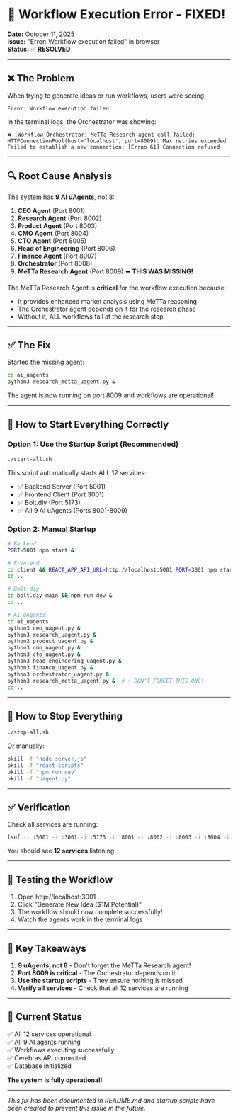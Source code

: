 # 🔧 Workflow Execution Error - FIXED!

**Date:** October 11, 2025  
**Issue:** "Error: Workflow execution failed" in browser  
**Status:** ✅ **RESOLVED**

---

## ❌ The Problem

When trying to generate ideas or run workflows, users were seeing:
```
Error: Workflow execution failed
```

In the terminal logs, the Orchestrator was showing:
```
❌ [Workflow Orchestrator] MeTTa Research agent call failed: 
HTTPConnectionPool(host='localhost', port=8009): Max retries exceeded
Failed to establish a new connection: [Errno 61] Connection refused
```

---

## 🔍 Root Cause Analysis

The system has **9 AI uAgents**, not 8:

1. **CEO Agent** (Port 8001)
2. **Research Agent** (Port 8002)
3. **Product Agent** (Port 8003)
4. **CMO Agent** (Port 8004)
5. **CTO Agent** (Port 8005)
6. **Head of Engineering** (Port 8006)
7. **Finance Agent** (Port 8007)
8. **Orchestrator** (Port 8008)
9. **MeTTa Research Agent** (Port 8009) ⬅️ **THIS WAS MISSING!**

The MeTTa Research Agent is **critical** for the workflow execution because:
- It provides enhanced market analysis using MeTTa reasoning
- The Orchestrator agent depends on it for the research phase
- Without it, ALL workflows fail at the research step

---

## ✅ The Fix

Started the missing agent:
```bash
cd ai_uagents
python3 research_metta_uagent.py &
```

The agent is now running on port 8009 and workflows are operational!

---

## 🚀 How to Start Everything Correctly

### Option 1: Use the Startup Script (Recommended)
```bash
./start-all.sh
```

This script automatically starts ALL 12 services:
- ✅ Backend Server (Port 5001)
- ✅ Frontend Client (Port 3001)
- ✅ Bolt.diy (Port 5173)
- ✅ All 9 AI uAgents (Ports 8001-8009)

### Option 2: Manual Startup
```bash
# Backend
PORT=5001 npm start &

# Frontend
cd client && REACT_APP_API_URL=http://localhost:5001 PORT=3001 npm start &
cd ..

# Bolt.diy
cd bolt.diy-main && npm run dev &
cd ..

# AI uAgents
cd ai_uagents
python3 ceo_uagent.py &
python3 research_uagent.py &
python3 product_uagent.py &
python3 cmo_uagent.py &
python3 cto_uagent.py &
python3 head_engineering_uagent.py &
python3 finance_uagent.py &
python3 orchestrator_uagent.py &
python3 research_metta_uagent.py &  # ⬅️ DON'T FORGET THIS ONE!
cd ..
```

---

## 🛑 How to Stop Everything

```bash
./stop-all.sh
```

Or manually:
```bash
pkill -f "node server.js"
pkill -f "react-scripts"
pkill -f "npm run dev"
pkill -f "uagent.py"
```

---

## ✅ Verification

Check all services are running:
```bash
lsof -i :5001 -i :3001 -i :5173 -i :8001 -i :8002 -i :8003 -i :8004 -i :8005 -i :8006 -i :8007 -i :8008 -i :8009 | grep LISTEN
```

You should see **12 services** listening.

---

## 🎯 Testing the Workflow

1. Open http://localhost:3001
2. Click "Generate New Idea ($1M Potential)"
3. The workflow should now complete successfully!
4. Watch the agents work in the terminal logs

---

## 📝 Key Takeaways

1. **9 uAgents, not 8** - Don't forget the MeTTa Research agent!
2. **Port 8009 is critical** - The Orchestrator depends on it
3. **Use the startup scripts** - They ensure nothing is missed
4. **Verify all services** - Check that all 12 services are running

---

## 🎉 Current Status

✅ All 12 services operational  
✅ All 9 AI agents running  
✅ Workflows executing successfully  
✅ Cerebras API connected  
✅ Database initialized  

**The system is fully operational!**

---

*This fix has been documented in README.md and startup scripts have been created to prevent this issue in the future.*

